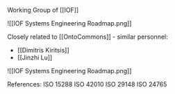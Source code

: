Working Group of [[IOF]]

![[IOF Systems Engineering Roadmap.png]]

Closely related to [[OntoCommons]] - similar personnel:
 - [[Dimitris Kiritsis]]
 - [[Jinzhi Lu]]

![[IOF Systems Engineering Roadmap.png]]

References:
ISO 15288
ISO 42010
ISO 29148
ISO 24765